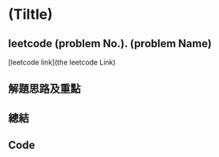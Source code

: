# (Tiltle)

## leetcode (problem No.). (problem Name)

[leetcode link](the leetcode Link)

## 解題思路及重點

## 總結

## Code

```typescript

```
